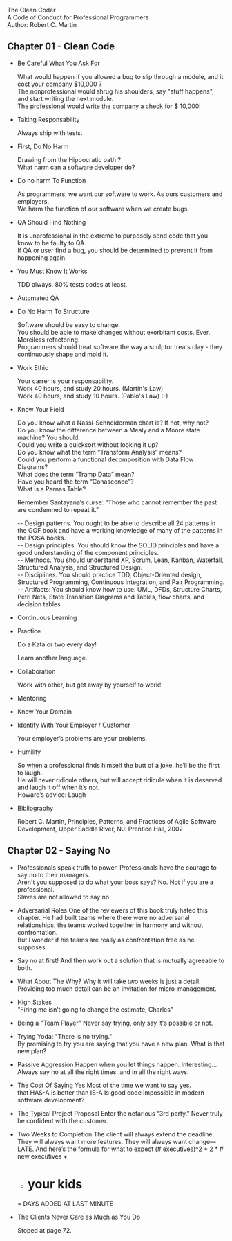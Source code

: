 The Clean Coder  
A Code of Conduct for Professional Programmers  
Author: Robert C. Martin  
  
Chapter 01 - Clean Code
-----------------------

- Be Careful What You Ask For
  
  What would happen if you allowed a bug to slip through a module, and it cost your company $10,000 ?  
  The nonprofessional would shrug his shoulders, say "stuff happens", and start writing the next module.  
  The professional would write the company a check for $ 10,000!  

  
- Taking Responsability
  
  Always ship with tests.

- First, Do No Harm

  Drawing from the Hippocratic oath ?  
  What harm can a software developer do?
  
- Do no harm To Function

  As programmers, we want our software to work. As ours customers and employers.  
  We harm the function of our software when we create bugs.
  
- QA Should Find Nothing

  It is unprofessional in the extreme to purposely send code that you know to be faulty to QA.  
  If QA or user find a bug, you should be determined to prevent it from happening again.

- You Must Know It Works

  TDD always.
  80% tests codes at least.
  
- Automated QA

- Do No Harm To Structure

  Software should be easy to change.  
  You should be able to make changes without exorbitant costs. Ever.  
  Merciless refactoring.  
  Programmers should treat software the way a sculptor treats clay - they continuously shape and mold it.  
  
- Work Ethic

  Your carrer is your responsability.  
  Work 40 hours, and study 20 hours. (Martin's Law)  
  Work 40 hours, and study 10 hours. (Pablo's Law) :-)
  
- Know Your Field

  Do you know what a Nassi-Schneiderman chart is? If not, why not?   
  Do you know the difference between a Mealy and a Moore state machine? You should.  
  Could you write a quicksort without looking it up?   
  Do you know what the term “Transform Analysis” means?  
  Could you perform a functional decomposition with Data Flow Diagrams?  
  What does the term “Tramp Data” mean?   
  Have you heard the term “Conascence”?  
  What is a Parnas Table?  
  
  Remember Santayana’s curse: “Those who cannot remember the past are condemned to repeat it.”  
  
  -- Design patterns. You ought to be able to describe all 24 patterns in the GOF book and have a working knowledge of many of the patterns in the POSA books.  
  -- Design principles. You should know the SOLID principles and have a good understanding of the component principles.  
  -- Methods. You should understand XP, Scrum, Lean, Kanban, Waterfall, Structured Analysis, and Structured Design.  
  -- Disciplines. You should practice TDD, Object-Oriented design, Structured Programming, Continuous Integration, and Pair Programming.  
  -- Artifacts: You should know how to use: UML, DFDs, Structure Charts, Petri Nets, State Transition Diagrams and Tables, flow charts, and decision tables.  
  
- Continuous Learning

- Practice
  
  Do a Kata or two every day!  
  
  Learn another language.

- Collaboration

  Work with other, but get away by yourself to work!  
  
- Mentoring


- Know Your Domain

- Identify With Your Employer / Customer

  Your employer’s problems are your problems.

- Humility

  So when a professional finds himself the butt of a joke, he’ll be the first to laugh.  
  He will never ridicule others, but will accept ridicule when it is deserved and laugh it off when it’s not.  
  Howard’s advice: Laugh  


- Bibliography  

   Robert C. Martin, Principles, Patterns, and Practices of Agile Software Development, Upper Saddle River, NJ: Prentice Hall, 2002  
   


Chapter 02 - Saying No
----------------------
  
- Professionals speak truth to power. Professionals have the courage to say no to their managers.  
  Aren't you supposed to do what your boss says? No. Not if you are a professional.  
  Slaves are not allowed to say no.  

- Adversarial Roles
  One of the reviewers of this book truly hated this chapter. He had built teams where there were no adversarial relationships; the teams worked together in harmony and without confrontation.  
  But I wonder if his teams are really as confrontation free as he supposes.  
  
- Say no at first! And then work out a solution that is mutually agreeable to both.

- What About The Why?
  Why it will take two weeks is just a detail.  
  Providing too much detail can be an invitation for micro-management.  

- High Stakes  
  "Firing me isn’t going to change the estimate, Charles"  
  
- Being a "Team Player"
  Never say trying, only say it's possible or not.

- Trying
  Yoda: "There is no trying."  
  By promising to try you are saying that you have a new plan. What is that new plan?  
  
- Passive Aggression
  Happen when you let things happen. Interesting...
  Always say no at all the right times, and in all the right ways.

- The Cost Of Saying Yes
  Most of the time we want to say yes.  
  that HAS-A is better than IS-A
  Is good code impossible in modern software development?

- The Typical Project Proposal
  Enter the nefarious “3rd party.”
  Never truly be confident with the customer.
  
- Two Weeks to Completion
  The client will always extend the deadline.
  They will always want more features. 
  They will always want change—LATE. And here’s the formula for what to expect
  (# executives)^2 +
   2 * # new executives + 
   + # your kids
   = DAYS ADDED AT LAST MINUTE
   
- The Clients Never Care as Much as You Do
  
   

  Stoped at page 72.
